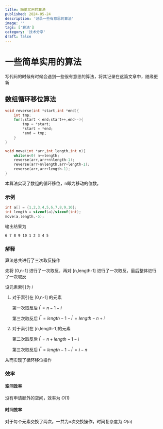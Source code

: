 ```yaml
---
title: 简单实用的算法
published: 2024-05-24
description: '记录一些有意思的算法'
image: ''
tags: ['算法']
category: '技术分享'
draft: false 
---
```


# 一些简单实用的算法

写代码的时候有时候会遇到一些很有意思的算法，将其记录在这篇文章中，随缘更新

## 数组循环移位算法

```c
void reverse(int *start,int *end){
    int tmp;
    for(;start < end;start++,end--){
        tmp = *start;
        *start = *end;
        *end = tmp;
    }
}

void move(int *arr,int length,int n){
    while(n<0) n+=length;
    reverse(arr,arr+n%length-1);
    reverse(arr+n%length,arr+length-1);
    reverse(arr,arr+length-1);
}
```

本算法实现了数组的循环移位，n即为移动的位数。

### 示例

```c
int a[] = {1,2,3,4,5,6,7,8,9,10};
int length = sizeof(a)/sizeof(int);
move(a,length,-5);
```

输出结果为

```bash
6 7 8 9 10 1 2 3 4 5 
```

### 解释

算法总共进行了三次取反操作

先将 [0,n-1] 进行了一次取反，再对 [n,length-1] 进行了一次取反，最后整体进行了一次取反

设元素索引为 $i$

1. 对于索引在 [0,n-1] 的元素

   第一次取反后 $i^{\prime}=n-1-i$

   第三次取反后 $i^{\prime\prime}=length-1-i^{\prime}=length-n+i$

2. 对于索引在 [n,length-1]的元素

   第二次取反后 $i^{\prime}=n+length-1-i$

   第三次取反后 $i^{\prime\prime}=length-1-i^{\prime}=i-n$

从而实现了循环移位操作

### 效率

#### 空间效率

没有申请额外的空间，效率为 $O(1)$

#### 时间效率

对于每个元素交换了两次，一共为n次交换操作，时间复杂度为 $O(n)$
